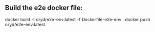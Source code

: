 ## Build the e2e docker file:

docker build -t oryd/e2e-env:latest -f Dockerfile-e2e-env .
docker push oryd/e2e-env:latest
